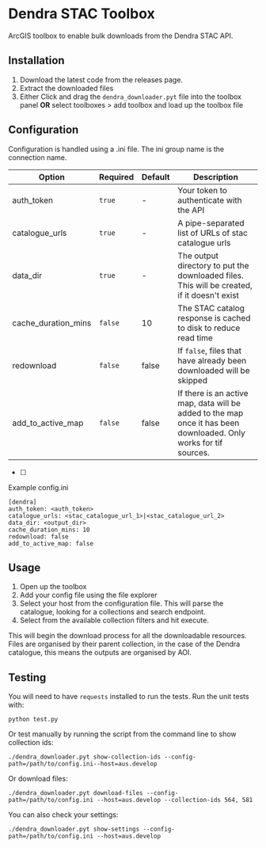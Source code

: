 # Dendra STAC Toolbox

ArcGIS toolbox to enable bulk downloads from the Dendra STAC API.

## Installation

1. Download the latest code from the releases page.
2. Extract the downloaded files
3. Either Click and drag the `dendra_downloader.pyt` file into the toolbox panel **OR** select toolboxes > add toolbox and load up the toolbox file

## Configuration

Configuration is handled using a .ini file.
The ini group name is the connection name.

| Option              | Required | Default | Description                                                                                                       |
|---------------------|----------|---------|-------------------------------------------------------------------------------------------------------------------|
| auth_token          | `true`   | -       | Your token to authenticate with the API                                                                           |
| catalogue_urls      | `true`   | -       | A pipe-separated list of URLs of stac catalogue urls                                                              |
| data_dir            | `true`   | -       | The output directory to put the downloaded files. This will be created, if it doesn't exist                       |
| cache_duration_mins | `false`  | 10      | The STAC catalog response is cached to disk to reduce read time                                                   |
| redownload          | `false`  | false   | If `false`, files that have already been downloaded will be skipped                                               |
| add_to_active_map   | `false`  | false   | If there is an active map, data will be added to the map once it has been downloaded. Only works for tif sources. |
  * [ ] 
Example config.ini
```
[dendra]
auth_token: <auth_token>
catalogue_urls: <stac_catalogue_url_1>|<stac_catalogue_url_2>
data_dir: <output_dir>
cache_duration_mins: 10
redownload: false
add_to_active_map: false
```

## Usage

1. Open up the toolbox
2. Add your config file using the file explorer
3. Select your host from the configuration file. This will parse the catalogue, looking for a collections and search endpoint.
4. Select from the available collection filters and hit execute.

This will begin the download process for all the downloadable resources. Files are organised by their parent collection, in the case of the Dendra catalogue, 
this means the outputs are organised by AOI. 

## Testing

You will need to have `requests` installed to run the tests. Run the unit tests with:

``` shell
python test.py
```

Or test manually by running the script from the command line to show collection ids:

``` shell
./dendra_downloader.pyt show-collection-ids --config-path=/path/to/config.ini--host=aus.develop
```

Or download files:

``` shell
./dendra_downloader.pyt download-files --config-path=/path/to/config.ini --host=aus.develop --collection-ids 564, 581
```

You can also check your settings:

``` shell
./dendra_downloader.pyt show-settings --config-path=/path/to/config.ini --host=aus.develop
```
